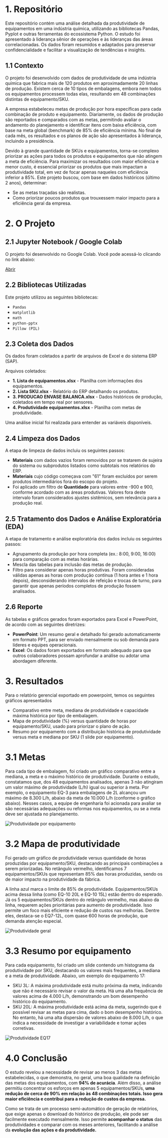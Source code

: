 # 1. Repositório

Este repositório contém uma análise detalhada da produtividade de equipamentos em uma indústria química, utilizando as bibliotecas Pandas, Pyplot e outras ferramentas do ecossistema Python. O estudo foi apresentado à liderança sênior de operações e às lideranças das áreas correlacionadas. Os dados foram resumidos e adaptados para preservar confidencialidade e facilitar a visualização de tendências e insights.


## 1.1 Contexto

O projeto foi desenvolvido com dados de produtividade de uma indústria química que fabrica mais de 120 produtos em aproximadamente 20 linhas de produção. Existem cerca de 10 tipos de embalagens, embora nem todos os equipamentos processem todas elas, resultando em 48 combinações distintas de equipamento/SKU.

A empresa estabeleceu metas de produção por hora específicas para cada combinação de produto e equipamento. Diariamente, os dados de produção são reportados e comparados com as metas, permitindo avaliar o andamento do planejamento e identificar itens com baixa eficiência, com base na meta global (benchmark) de 85% de eficiência mínima. No final de cada mês, os resultados e os planos de ação são apresentados à liderança, incluindo a presidência.

Devido à grande quantidade de SKUs e equipamentos, torna-se complexo priorizar as ações para todos os produtos e equipamentos que não atingem a meta de eficiência. Para maximizar os resultados com maior eficiência e menor custo, é essencial priorizar os produtos que mais impactam a produtividade total, em vez de focar apenas naqueles com eficiência inferior a 85%. Este projeto buscou, com base em dados históricos (último 2 anos), determinar:
- Se as metas traçadas são realistas.
- Como priorizar poucos produtos que trouxessem maior impacto para a eficiência geral da empresa.

# 2. O Projeto

## 2.1 Jupyter Notebook / Google Colab

O projeto foi desenvolvido no Google Colab. Você pode acessá-lo clicando no link abaixo:

[Abrir](LINK)

## 2.2 Bibliotecas Utilizadas

Este projeto utilizou as seguintes bibliotecas:

- `Pandas`
- `matplotlib`
- `math`
- `python-pptx`
- `Pillow (PIL)`

## 2.3 Coleta dos Dados

Os dados foram coletados a partir de arquivos de Excel e do sistema ERP (SAP).

Arquivos coletados:
- **1. Lista de equipamentos.xlsx** - Planilha com informações dos equipamentos.
- **2. Lista SKU.xlsx** - Relatório do ERP detalhando os produtos.
- **3. PRODUCAO ENVASE BALANCA.xlsx** - Dados históricos de produção, coletados em tempo real por sensores.
- **4. Produtividade equipamentos.xlsx** - Planilha com metas de produtividade.

Uma análise inicial foi realizada para entender as variáveis disponíveis.

## 2.4 Limpeza dos Dados

A etapa de limpeza de dados incluiu os seguintes passos:

- **Materiais** com dados vazios foram removidos por se tratarem de sujeira do sistema ou subprodutos listados como subtotais nos relatórios do ERP.
- **Materiais** cujo código começava com "61" foram excluídos por serem produtos intermediários fora do escopo do projeto.
- Foi aplicado um filtro de **Quantidade** para valores entre -900 e 900, conforme acordado com as áreas produtivas. Valores fora deste intervalo foram considerados ajustes sistêmicos, sem relevância para a produção real.

## 2.5 Tratamento dos Dados e Análise Exploratória (EDA)

A etapa de tratamento e análise exploratória dos dados incluiu os seguintes passos:

- Agrupamento da produção por hora completa (ex.: 8:00, 9:00, 16:00) para comparação com as metas horárias.
- Mescla das tabelas para inclusão das metas de produção.
- Filtro para considerar apenas horas produtivas. Foram consideradas válidas apenas as horas com produção contínua (1 hora antes e 1 hora depois), desconsiderando intervalos de refeição e trocas de turno, para garantir que apenas períodos completos de produção fossem analisados.

## 2.6 Reporte

As tabelas e gráficos gerados foram exportados para Excel e PowerPoint, de acordo com as seguintes diretrizes:

- **PowerPoint**: Um resumo geral e detalhado foi gerado automaticamente em formato PPT, para ser enviado mensalmente ou sob demanda para líderes e equipes operacionais.
- **Excel**: Os dados foram exportados em formato adequado para que outros colaboradores possam aprofundar a análise ou adotar uma abordagem diferente.

#  3. Resultados
Para o relatório gerencial exportado em powerpoint, temos os seguintes gráficos apresentados
- Comparativo entre meta, mediana de produtividade e capacidade máxima histórica por tipo de embalagem.
- Mapa de produtividade (%) versus quantidade de horas por equipamento/SKU, usado para priorizar o plano de ação.
- Resumo por equipamento com a distribuição histórica de produtividade versus meta e mediana por SKU (1 slide por equipamento).



# 3.1 Metas
Para cada tipo de embalagem, foi criado um gráfico comparativo entre a mediana, a meta e o máximo histórico de produtividade. 
Durante o estudo, constatamos que, dos 48 equipamentos analisados, apenas 3 não atingiram um valor máximo de produtividade (L/h) igual ou superior à meta. Por exemplo, o equipamento EQ-3 para embalagens de 2L alcançou um máximo de 8.300 L/h, abaixo da meta de 10.000 L/h (conforme o gráfico abaixo). Nesses casos, a equipe de engenharia foi acionada para avaliar se são necessárias adequações ou reformas nos equipamentos, ou se a meta deve ser ajustada no planejamento.



![Produtividade por equipamento](./Images/Produtividade%202L%20por%20equipamento.PNG)

# 3.2 Mapa de produtividade
Foi gerado um gráfico de produtividade versus quantidade de horas produzidas por equipamento/SKU, destacando as principais combinações a serem priorizadas. No retângulo vermelho, identificamos 7 equipamentos/SKUs que representam 85% das horas produzidas, sendo os de maior impacto na produtividade da fábrica.

A linha azul marca o limite de 85% de produtividade. Equipamentos/SKUs acima dessa linha (como EQ-10 20L e EQ-10 15L) estão dentro do esperado. Já os 5 equipamentos/SKUs dentro do retângulo vermelho, mas abaixo da linha, requerem ações prioritárias para aumento de produtividade. Isso permite um foco mais eficiente e redução de custos nas melhorias. Dentre eles, destaca-se o EQ7-12L, com quase 600 horas de produção, que demanda atenção especial.


![Produtividade geral](./Images/Sumário%20Ajustado.PNG)

# 3.3 Resumo por equipamento
Para cada equipamento, foi criado um slide contendo um histograma da produtividade por SKU, destacando os valores mais frequentes, a mediana e a meta de produtividade. Abaixo, um exemplo do equipamento 17:

- SKU 3L: A máxima produtividade está muito próxima da meta, indicando que não é necessário revisar o valor da meta. Há uma alta frequência de valores acima de 4.000 L/h, demonstrando um bom desempenho histórico do equipamento.
- SKU 20L: A máxima produtividade está acima da meta, sugerindo que é possível revisar as metas para cima, dado o bom desempenho histórico. No entanto, há uma alta dispersão de valores abaixo de 8.000 L/h, o que indica a necessidade de investigar a variabilidade e tomar ações corretivas.

![Produtividade EQ17](./Images/Produtividade%20EQ17.png)

# 4.0 Conclusão
O estudo revelou a necessidade de revisar ao menos 3 das metas estabelecidas, o que demonstra, no geral, uma boa qualidade na definição das metas dos equipamentos, com **94% de acurácia**. Além disso, a análise permitiu concentrar os esforços em apenas 5 equipamentos/SKUs, **uma redução de cerca de 90% em relação às 48 combinações totais. Isso gera maior eficiência e contribui para a redução de custos da empresa.**

Como se trata de um processo semi-automático de geração de relatórios, que exige apenas o download do histórico de produção, ele pode ser facilmente executado mensalmente. Isso permite **acompanhar o status** das produtividades e comparar com os meses anteriores, facilitando a análise da **evolução das ações e da produtividade.**
